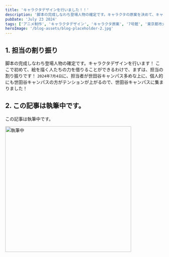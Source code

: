 ```yaml
---
title: 'キャラクタデザインを行いました！！'
description: '脚本の完成しなわち登場人物の確定です。キャラクタの原案を決めて、キャラクタデザインを行います！'
pubDate: 'July 23 2024'
tags: ['アニメ制作', 'キャラクタデザイン', 'キャラクタ原案', '7号館', '東京都市大学']
heroImage: '/blog-assets/blog-placeholder-2.jpg'
---
```


## 1. 担当の割り振り

脚本の完成しなわち登場人物の確定です。キャラクタデザインを行います！
ここで初めて、絵を描く人たちの力を借りることができるわけで、まずは、担当の割り振りです！
`2024年7月4日`に、担当者が世田谷キャンパス多めな上に、個人的にも世田谷キャンパスの方がテンションが上がるので、世田谷キャンパスに集まりました！


## 2. この記事は執筆中です。

この記事は執筆中です。


<a href="https://tcu-yamamana.notion.site/5a4c680ae5d64d4992b3478c2e368b7b?pvs=4">
    <img width="400" src="/blog-assets/images/blog-placeholder-4.jpg" alt="執筆中" />
</a>
